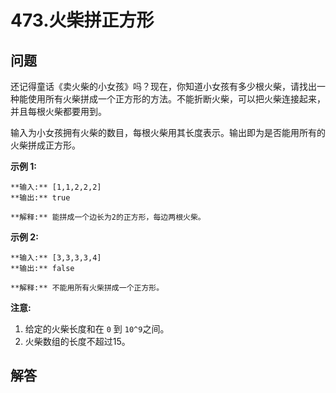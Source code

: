 # 473.火柴拼正方形

## 问题

还记得童话《卖火柴的小女孩》吗？现在，你知道小女孩有多少根火柴，请找出一种能使用所有火柴拼成一个正方形的方法。不能折断火柴，可以把火柴连接起来，并且每根火柴都要用到。

输入为小女孩拥有火柴的数目，每根火柴用其长度表示。输出即为是否能用所有的火柴拼成正方形。

**示例 1:**

```
**输入:** [1,1,2,2,2]
**输出:** true

**解释:** 能拼成一个边长为2的正方形，每边两根火柴。

```

**示例 2:**

```
**输入:** [3,3,3,3,4]
**输出:** false

**解释:** 不能用所有火柴拼成一个正方形。

```

**注意:**

1. 给定的火柴长度和在 `0` 到 `10^9`之间。
2. 火柴数组的长度不超过15。



## 解答

